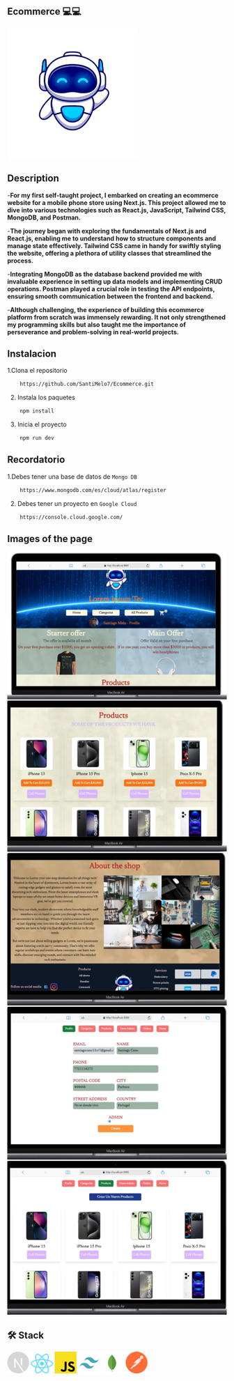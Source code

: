 ## Ecommerce 💻💻
<a href="https://ecommerce-tec.netlify.app">
  <img width="300px" src="./public/logo.webp" alt="Logo" width="800" />
</a>

## Description

-**For my first self-taught project, I embarked on creating an ecommerce website for a mobile phone store using Next.js. This project allowed me to dive into various technologies such as React.js, JavaScript, Tailwind CSS, MongoDB, and Postman.**

-**The journey began with exploring the fundamentals of Next.js and React.js, enabling me to understand how to structure components and manage state effectively. Tailwind CSS came in handy for swiftly styling the website, offering a plethora of utility classes that streamlined the process.**

-**Integrating MongoDB as the database backend provided me with invaluable experience in setting up data models and implementing CRUD operations. Postman played a crucial role in testing the API endpoints, ensuring smooth communication between the frontend and backend.**

-**Although challenging, the experience of building this ecommerce platform from scratch was immensely rewarding. It not only strengthened my programming skills but also taught me the importance of perseverance and problem-solving in real-world projects.**


## Instalacion

1.Clona el repositorio
```sh
    https://github.com/SantiMelo7/Ecommerce.git
```

2. Instala los paquetes
```sh
    npm install
```

3. Inicia el proyecto
```sh
    npm run dev
```

## Recordatorio

1.Debes tener una base de datos de `Mongo DB`
```sh
    https://www.mongodb.com/es/cloud/atlas/register
```

2. Debes tener un proyecto en `Google Cloud`
```sh
    https://console.cloud.google.com/
```


## Images of the page
<div>
    <img src="/public/readme/photo-1.webp"></img>
    <img src="/public/readme/photo-2.webp"></img>
    <img src="/public/readme/photo-3.webp"></img>
    <img src="/public/readme/photo-4.webp"></img>
    <img src="/public/readme/photo-5.webp"></img>
</div>

## 🛠️ Stack
<div className="flex flex-col">
    <img width="10%" height="10%" src="/public/readme/Next.svg"></img>
    <img width="10%" height="10%" src="/public/readme/React.svg"></img>
    <img width="10%" height="10%" src="/public/readme/Javascript.svg"></img>
    <img width="10%" height="10%" src="/public/readme/Tailwind.png"></img>
    <img width="10%" height="10%" src="/public/readme/Mongo.svg"></img>
    <img width="10%" height="10%" src="/public/readme/Postman.svg"></img>
</div>

